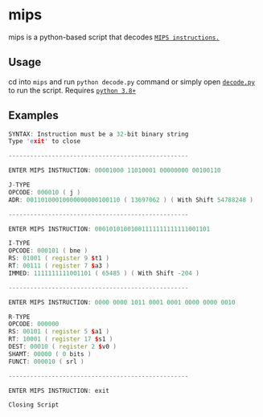 # mips

mips is a python-based script that decodes [`MIPS instructions.`](https://en.wikibooks.org/wiki/MIPS_Assembly/Instruction_Formats)

## Usage

cd into `mips` and run `python decode.py` command or simply open [`decode.py`](https://github.com/anthonytedja/mips/blob/main/decode.py) to run the script. Requires [`python 3.8+`](https://docs.python.org/3/whatsnew/3.8.html)

## Examples

```cpp
SYNTAX: Instruction must be a 32-bit binary string
Type 'exit' to close

--------------------------------------------------

ENTER MIPS INSTRUCTION: 00001000 11010001 00000000 00100110

J-TYPE
OPCODE: 000010 ( j )
ADR: 00110100010000000000100110 ( 13697062 ) ( With Shift 54788248 )

--------------------------------------------------

ENTER MIPS INSTRUCTION: 00010101001001111111111111001101

I-TYPE
OPCODE: 000101 ( bne )
RS: 01001 ( register 9 $t1 )
RT: 00111 ( register 7 $a3 )
IMMED: 1111111111001101 ( 65485 ) ( With Shift -204 )

--------------------------------------------------   

ENTER MIPS INSTRUCTION: 0000 0000 1011 0001 0001 0000 0000 0010

R-TYPE 
OPCODE: 000000
RS: 00101 ( register 5 $a1 )
RT: 10001 ( register 17 $s1 )
DEST: 00010 ( register 2 $v0 )
SHAMT: 00000 ( 0 bits )
FUNCT: 000010 ( srl )

--------------------------------------------------

ENTER MIPS INSTRUCTION: exit

Closing Script
```
